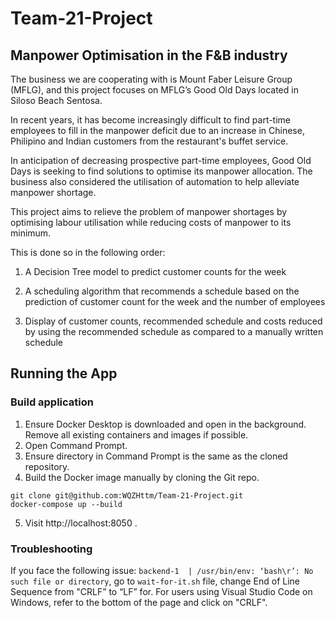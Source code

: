 # Team-21-Project 

## Manpower Optimisation in the F&B industry

The business we are cooperating with is Mount Faber Leisure Group (MFLG), and this project focuses on MFLG’s Good Old Days located in Siloso Beach Sentosa.

In recent years, it has become increasingly difficult to find part-time employees to fill in the manpower deficit due to an increase in Chinese, Philipino and Indian customers from the restaurant's buffet service.

In anticipation of decreasing prospective part-time employees, Good Old Days is seeking to find solutions to optimise its manpower allocation. The business also considered the utilisation of automation to help alleviate manpower shortage.

This project aims to relieve the problem of manpower shortages by optimising labour utilisation while reducing costs of manpower to its minimum.

This is done so in the following order: 

1. A Decision Tree model to predict customer counts for the week

2. A scheduling algorithm that recommends a schedule based on the prediction of customer count for the week and the number of employees 

3. Display of customer counts, recommended schedule and costs reduced by using the recommended schedule as compared to a manually written schedule  


## Running the App

### Build application
1. Ensure Docker Desktop is downloaded and open in the background. Remove all existing containers and images if possible.
2. Open Command Prompt.
3. Ensure directory in Command Prompt is the same as the cloned repository.
4. Build the Docker image manually by cloning the Git repo.
```
git clone git@github.com:WQZHttm/Team-21-Project.git
docker-compose up --build
```
5. Visit http://localhost:8050 .

### Troubleshooting
If you face the following issue: `backend-1  | /usr/bin/env: ‘bash\r’: No such file or directory`, go to `wait-for-it.sh` file, change End of Line Sequence from "CRLF” to “LF” for. For users using Visual Studio Code on Windows, refer to the bottom of the page and click on "CRLF".
